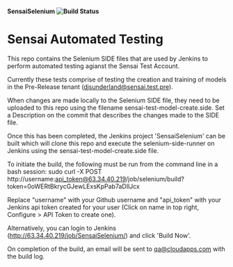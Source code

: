 #### SensaiSelenium ![Build Status](http://63.34.40.219/buildStatus/icon?job=SensaiSelenium)

# Sensai Automated Testing

This repo contains the Selenium SIDE files that are used by Jenkins to perform automated testing agianst the Sensai Test Account.

Currently these tests comprise of testing the creation and training of models in the Pre-Release tenant (djsunderland@sensai.test.pre).

When changes are made locally to the Selenium SIDE file, they need to be uploaded to this repo using the filename sensai-test-model-create.side. Set a Description on the commit that describes the changes made to the SIDE file.

Once this has been completed, the Jenkins project 'SensaiSelenium' can be built which will clone this repo and execute the selenium-side-runner on Jenkins using the sensai-test-model-create.side file.

To initiate the build, the following must be run from the command line in a bash session:
sudo curl -X POST http://username:api_token@63.34.40.219/job/selenium/build?token=0oWERtBkrycGJewLExsKpPab7aDIlJcx

Replace "username" with your Github username and "api_token" with your Jenkins api token created for your user (Click on name in top right, Configure > API Token to create one).

Alternatively, you can login to Jenkins (http://63.34.40.219/job/SensaiSelenium/) and click 'Build Now'.

On completion of the build, an email will be sent to qa@cloudapps.com with the build log.
